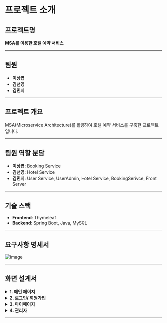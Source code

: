 # 프로젝트 소개

## 프로젝트명
**MSA를 이용한 호텔 예약 서비스**

---

## 팀원
- **이상엽**
- **김선영**
- **김민지**

---

## 프로젝트 개요
MSA(Microservice Architecture)를 활용하여 호텔 예약 서비스를 구축한 프로젝트입니다.

---

## 팀원 역할 분담
- **이상엽**: Booking Service
- **김선영**: Hotel Service 
- **김민지**: User Service, UserAdmin, Hotel Service, BookingSerivce, Front Server

---

## 기술 스택
- **Frontend**: Thymeleaf
- **Backend**: Spring Boot, Java, MySQL

---

## 요구사항 명세서
![image](https://github.com/user-attachments/assets/70d3a814-e046-4a33-9c1b-242ef7689c22)



---

## 화면 설계서



<details>
<summary><strong>1. 메인 페이지</strong></summary>

#### 1.1 전체화면

| 항목         | 내용                                    |
|--------------|-----------------------------------------|
| 경로         | main                                   |
| 요구사항 ID  | AC-US-001, HO-DA-002                   |
| 설명         | 호텔 리스트를 조회할 수 있으며 반응형을 지원한다. |

![Animation](https://github.com/user-attachments/assets/046705f0-4282-4020-9b06-e4e3bc92b856)




#### 1.2 조건 검색 (미완성)

| 항목         | 내용                                    |
|--------------|-----------------------------------------|
| 경로         | main                                   |
| 요구사항 ID  | HO-DA-002, AC-AD-005            |
| 설명         | 호텔명과 지역, 옵션별로 검색할 수 있다. |

![Animation1](https://github.com/user-attachments/assets/1497bc8d-71a4-4291-b5d3-24da7cb24f10)



#### 1.3 호텔 예약

| 항목         | 내용                                              |
|--------------|---------------------------------------------------|
| 경로         | main > hotel_card                                 |
| 요구사항 ID  | AC-US-005, HO-BO-002, HO-BO-003                   |
| 설명         | 호텔 항목을 누르면 모달이 나타나서 예약할 수 있다. |


![Animation2](https://github.com/user-attachments/assets/4225b69c-7f29-4b5a-9a66-992065566b32)


</details>




<details>
<summary><strong>2. 로그인/ 회원가입</strong></summary>

#### 2.1 로그인(사용자)

| 항목         | 내용                                    |
|--------------|-----------------------------------------|
| 경로         | main > user_login                            |
| 요구사항 ID  | AC-US-001                               |
| 설명         | 일반 사용자 로그인이 가능하다.            |

![KakaoTalk_20250105_151734976-ezgif com-video-to-gif-converter](https://github.com/user-attachments/assets/33358b2c-b08e-42e7-9377-390e9631653c)




### 2.2 로그인(관리자)

| 항목         | 내용                                    |
|--------------|-----------------------------------------|
| 경로         | main > amdin_login                      |
| 요구사항 ID  | AC-AD-001                               |
| 설명         | 관리자 로그인이 가능하다.                |

![Animation3](https://github.com/user-attachments/assets/ac4a04c8-f509-4dde-92e3-46a6ebaa2bec)




### 2.3 회원가입

| 항목         | 내용                                    |
|--------------|-----------------------------------------|
| 경로         | main > register, main > login > register      |
| 요구사항 ID  | AC-US-002, AC-AD-002                  |
| 설명         | 사용자를 추가 할 수 있다. |

![Animation4](https://github.com/user-attachments/assets/8970279d-f115-4dc0-92af-b3efb3eb38a3)

</details>


<details>
<summary><strong>3. 마이페이지</strong></summary>

### 3.1 마이페이지

| 항목         | 내용                                    |
|--------------|-----------------------------------------|
| 경로         | main                                             |
| 요구사항 ID  | AC-US-001, HO-DA-002                             |
| 설명         | 호텔 리스트를 조회할 수 있으며 반응형을 지원한다. |

![Animation5](https://github.com/user-attachments/assets/4c75f6f6-9d29-41f7-9ed6-015a51121221)



### 3.2 나의 예약현황

| 항목         | 내용                                    |
|--------------|-----------------------------------------|
| 경로         | main > login > mypage                   |
| 요구사항 ID  | AC-US-001, HO-DA-002                    |
| 설명         | 호텔 리스트를 조회할 수 있으며 반응형을 지원한다. |

![Animation6](https://github.com/user-attachments/assets/f648b92c-75ce-4a9e-b160-d7012ec4b7a3)

</details>



<details>
<summary><strong>4. 관리자</strong></summary>

### 4.1 회원관리

| 항목         | 내용                                    |
|--------------|-----------------------------------------|
| 경로         | main                                   |
| 요구사항 ID  | AC-US-001, HO-DA-002                   |
| 설명         | 호텔 리스트를 조회할 수 있으며 반응형을 지원한다. |


![Animation7](https://github.com/user-attachments/assets/ac9a0c2d-1928-45a1-83fe-61ecf27e0f99)




### 4.2 회원추가

| 항목         | 내용                                    |
|--------------|-----------------------------------------|
| 경로         | main > join                                  |
| 요구사항 ID  | AC-US-001, HO-DA-002                   |
| 설명         | 호텔 리스트를 조회할 수 있으며 반응형을 지원한다. |

![Animation8](https://github.com/user-attachments/assets/4d4d85b9-db28-4137-b718-0c9b5b0eae58)




### 4.2 회원삭제

| 항목         | 내용                                    |
|--------------|-----------------------------------------|
| 경로         | main                           |
| 요구사항 ID  | AC-US-001, HO-DA-002                    |
| 설명         | 호텔 리스트를 조회할 수 있으며 반응형을 지원한다. |

![Animation9](https://github.com/user-attachments/assets/3167fc99-c561-497b-a854-20d0a053b70c)




</details>


---


